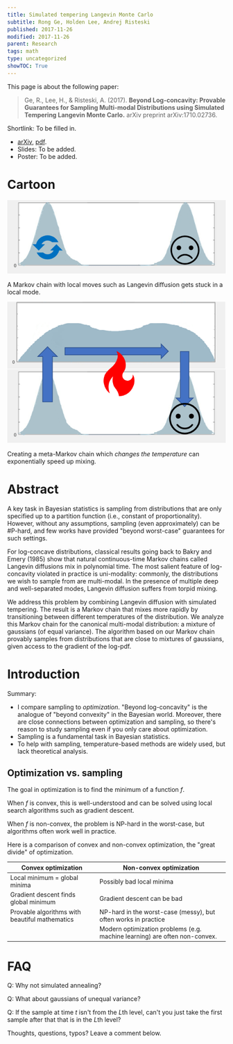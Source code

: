 ```yaml
---
title: Simulated tempering Langevin Monte Carlo
subtitle: Rong Ge, Holden Lee, Andrej Risteski
published: 2017-11-26
modified: 2017-11-26
parent: Research
tags: math
type: uncategorized
showTOC: True
---
```


This page is about the following paper:

> Ge, R., Lee, H., & Risteski, A. (2017). **Beyond Log-concavity: Provable Guarantees for Sampling Multi-modal Distributions using Simulated Tempering Langevin Monte Carlo.** arXiv preprint arXiv:1710.02736.

Shortlink: To be filled in.

* [arXiv](https://arxiv.org/abs/1710.02736), [pdf](https://arxiv.org/pdf/1710.02736.pdf).
* Slides: To be added.
* Poster: To be added.

# Cartoon

<center>
<img src="pics/not_mixing.png">
</center>

A Markov chain with local moves such as Langevin diffusion gets stuck in a local mode.

<center>
<img src="pics/mixing.png">
</center>

Creating a meta-Markov chain which *changes the temperature* can exponentially speed up mixing.

# Abstract

A key task in Bayesian statistics is sampling from distributions that are only specified up to a partition function (i.e., constant of proportionality). However, without any assumptions, sampling (even approximately) can be #P-hard, and few works have provided "beyond worst-case" guarantees for such settings.
 
For log-concave distributions, classical results going back to Bakry and Emery (1985) show that natural continuous-time Markov chains called Langevin diffusions mix in polynomial time. The most salient feature of log-concavity violated in practice is uni-modality: commonly, the distributions we wish to sample from are multi-modal. In the presence of multiple deep and well-separated modes, Langevin diffusion suffers from torpid mixing.

We address this problem by combining Langevin diffusion with simulated tempering. The result is a Markov chain that mixes more rapidly by transitioning between different temperatures of the distribution. We analyze this Markov chain for the canonical multi-modal distribution: a mixture of gaussians (of equal variance). The algorithm based on our Markov chain provably samples from distributions that are close to mixtures of gaussians, given access to the gradient of the log-pdf.

# Introduction

Summary:

* I compare sampling to *optimization*. "Beyond log-concavity" is the analogue of "beyond convexity" in the Bayesian world. Moreover, there are close connections between optimization and sampling, so there's reason to study sampling even if you only care about optimization.
* Sampling is a fundamental task in Bayesian statistics.
* To help with sampling, temperature-based methods are widely used, but lack theoretical analysis.

## Optimization vs. sampling

The goal in optimization is to find the minimum of a function $f$. 

When $f$ is convex, this is well-understood and can be solved using local search algorithms such as gradient descent.

When $f$ is non-convex, the problem is NP-hard in the worst-case, but algorithms often work well in practice.

Here is a comparison of convex and non-convex optimization, the "great divide" of optimization.

| Convex optimization | Non-convex optimization |
| --- | --- |
| Local minimum = global minima | Possibly bad local minima |
| Gradient descent finds global minimum | Gradient descent can be bad |
| Provable algorithms with beautiful mathematics | NP-hard in the worst-case (messy), but often works in practice |
| | Modern optimization problems (e.g. machine learning) are often non-convex.|



# FAQ

Q: Why not simulated annealing?

Q: What about gaussians of unequal variance?

Q: If the sample at time $t$ isn't from the $L$th level, can't you just take the first sample after that that is in the $L$th level?


Thoughts, questions, typos? Leave a comment below.